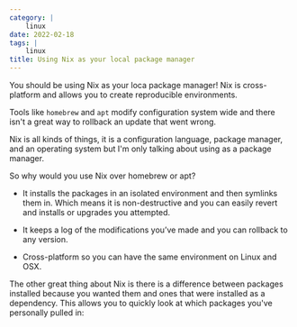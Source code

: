 ```yaml
---
category: |
    linux
date: 2022-02-18
tags: |
    linux
title: Using Nix as your local package manager
---
```


You should be using Nix as your loca package manager!  Nix is cross-platform and allows you to
create reproducible environments.

Tools like `homebrew` and `apt` modify configuration system wide and there isn't a great way to
rollback an update that went wrong.

Nix is all kinds of things, it is a configuration language, package manager, and an operating system
but I'm only talking about using as a package manager.

So why would you use Nix over homebrew or apt?

- It installs the packages in an isolated environment and then symlinks them in. Which means it is
non-destructive and you can easily revert and installs or upgrades you attempted.

- It keeps a log of the modifications you’ve made and you can rollback to any version.

- Cross-platform so you can have the same environment on Linux and OSX.

The other great thing about Nix is there is a difference between packages installed because you
wanted them and ones that were installed as a dependency.   This allows you to quickly look at
which packages you've personally pulled in:


